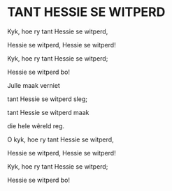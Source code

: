 # TANT HESSIE SE WITPERD

Kyk, hoe ry tant Hessie se witperd,

Hessie se witperd, Hessie se witperd!

Kyk, hoe ry tant Hessie se witperd;

Hessie se witperd bo!

Julle maak verniet

tant Hessie se witperd sleg;

tant Hessie se witperd maak

die hele wêreld reg.

O kyk, hoe ry tant Hessie se witperd,

Hessie se witperd, Hessie se witperd!

Kyk, hoe ry tant Hessie se witperd;

Hessie se witperd bo!

